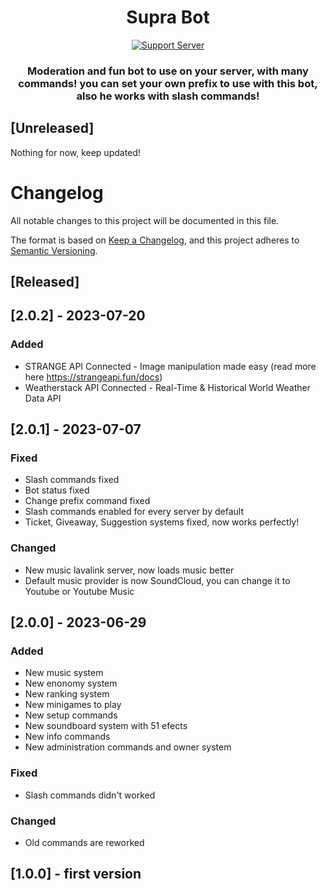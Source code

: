 <h1 align="center"> Supra Bot  </h1>
<p align="center">
<a href="https://discord.gg/EKVzH5tqhR"><img alt="Support Server" src="https://img.shields.io/badge/Discord-7289DA?style=for-the-badge&logo=discord&logoColor=white"></a>
</p>
<h3 align="center">Moderation and fun bot to use on your server, with many commands! you can set your own prefix to use with this bot, also he works with slash commands!</h3>

## [Unreleased]
Nothing for now, keep updated!
# Changelog

All notable changes to this project will be documented in this file.

The format is based on [Keep a Changelog](https://keepachangelog.com/en/1.0.0/),
and this project adheres to [Semantic Versioning](https://semver.org/spec/v2.0.0.html).

## [Released]

## [2.0.2] - 2023-07-20

### Added

- STRANGE API Connected - Image manipulation made easy (read more here https://strangeapi.fun/docs)
- Weatherstack API Connected - Real-Time & Historical World Weather Data API

## [2.0.1] - 2023-07-07

### Fixed

- Slash commands fixed
- Bot status fixed
- Change prefix command fixed
- Slash commands enabled for every server by default
- Ticket, Giveaway, Suggestion systems fixed, now works perfectly!

### Changed

- New music lavalink server, now loads music better
- Default music provider is now SoundCloud, you can change it to Youtube or Youtube Music
  
## [2.0.0] - 2023-06-29

### Added

- New music system
- New enonomy system
- New ranking system
- New minigames to play
- New setup commands
- New soundboard system with 51 efects
- New info commands
- New administration commands and owner system

### Fixed

- Slash commands didn't worked

### Changed

- Old commands are reworked

## [1.0.0] - first version



